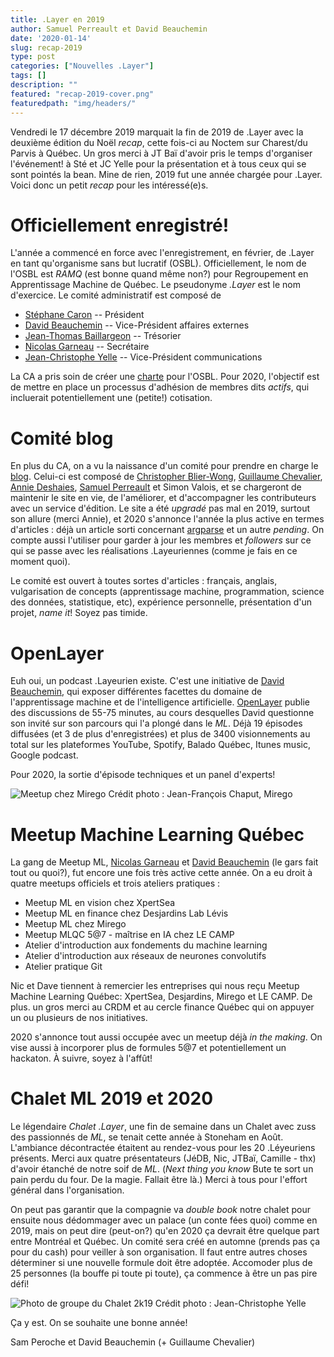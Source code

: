 ```yaml
---
title: .Layer en 2019
author: Samuel Perreault et David Beauchemin
date: '2020-01-14'
slug: recap-2019
type: post
categories: ["Nouvelles .Layer"]
tags: []
description: ""
featured: "recap-2019-cover.png"
featuredpath: "img/headers/"
---
```


Vendredi le 17 décembre 2019 marquait la fin de 2019 de .Layer avec la deuxième édition du Noël *recap*, cette fois-ci au Noctem sur Charest/du Parvis à Québec.
Un gros merci à JT Baï d'avoir pris le temps d'organiser l'événement! à Sté et JC Yelle pour la présentation et à tous ceux qui se sont pointés la bean.
Mine de rien, 2019 fut une année chargée pour .Layer.
Voici donc un petit *recap* pour les intéressé(e)s.

# Officiellement enregistré!

L'année a commencé en force avec l'enregistrement, en février, de .Layer en tant qu'organisme sans but lucratif (OSBL).
Officiellement, le nom de l'OSBL est *RAMQ* (est bonne quand même non?) pour Regroupement en Apprentissage Machine de Québec.
Le pseudonyme *.Layer* est le nom d'exercice.
Le comité administratif est composé de

  - [Stéphane Caron](https://github.com/stecaron) -- Président
  - [David Beauchemin](https://github.com/davebulaval) -- Vice-Président affaires externes
  - [Jean-Thomas Baillargeon](https://github.com/jtbai) -- Trésorier
  - [Nicolas Garneau](https://github.com/ngarneau) -- Secrétaire
  - [Jean-Christophe Yelle](https://github.com/jcyelle) -- Vice-Président communications
  
La CA a pris soin de créer une [charte](https://github.com/dot-layer/charte-osbl) pour l'OSBL.
Pour 2020, l'objectif est de mettre en place un processus d'adhésion de membres dits *actifs*, qui incluerait potentiellement une (petite!) cotisation. 


# Comité blog

En plus du CA, on a vu la naissance d'un comité pour prendre en charge le [blog](https://www.dotlayer.org/fr/).
Celui-ci est composé de [Christopher Blier-Wong](https://github.com/chblw), [Guillaume Chevalier](https://github.com/guillaume-chevalier), [Annie Deshaies](https://github.com/AnnieDeshaies), [Samuel Perreault](https://github.com/samperochkin) et Simon Valois, et se chargeront de maintenir le site en vie, de l'améliorer, et d'accompagner les contributeurs avec un service d'édition.
Le site a été *upgradé* pas mal en 2019, surtout son allure (merci Annie), et 2020 s'annonce l'année la plus active en termes d'articles : déjà un article sorti concernant [argparse](https://www.dotlayer.org/fr/blog/2019-05-21-argparse-package/optparse-package/) et un autre *pending*.
On compte aussi l'utiliser pour garder à jour les membres et *followers* sur ce qui se passe avec les réalisations .Layeuriennes (comme je fais en ce moment quoi).

Le comité est ouvert à toutes sortes d'articles : français, anglais, vulgarisation de concepts (apprentissage machine, programmation, science des données, statistique, etc), expérience personnelle, présentation d'un projet, *name it*! Soyez pas timide.

# OpenLayer

Euh oui, un podcast .Layeurien existe.
C'est une initiative de [David Beauchemin](https://github.com/davebulaval), qui exposer différentes facettes du domaine de l'apprentissage machine et de l'intelligence artificielle.
[OpenLayer](https://www.youtube.com/channel/UCB3tYpZ1ojiqAroyDN05Cyw/featured) publie des discussions de 55-75 minutes, au cours desquelles David questionne son invité sur son parcours qui l'a plongé dans le *ML*.
Déjà 19 épisodes diffusées (et 3 de plus d'enregistrées) et plus de 3400 visionnements au total sur les plateformes YouTube, Spotify, Balado Québec, Itunes music, Google podcast.

Pour 2020, la sortie d'épisode techniques et un panel d'experts!

![Meetup chez Mirego](https://rawcdn.githack.com/dot-layer/blog/post/recap-2019/content/blog/2019-12-19-recap-2019/fig/mirego.fr.png)
Crédit photo : Jean-François Chaput, Mirego

# Meetup Machine Learning Québec

La gang de Meetup ML, [Nicolas Garneau](https://github.com/ngarneau) et [David Beauchemin](https://github.com/davebulaval) (le gars fait tout ou quoi?), fut encore une fois très active cette année.
On a eu droit à quatre meetups officiels et trois ateliers pratiques : 

  - Meetup ML en vision chez XpertSea
  - Meetup ML en finance chez Desjardins Lab Lévis
  - Meetup ML chez Mirego
  - Meetup MLQC 5@7 - maîtrise en IA chez LE CAMP
  - Atelier d'introduction aux fondements du machine learning
  - Atelier d'introduction aux réseaux de neurones convolutifs
  - Atelier pratique Git

Nic et Dave tiennent à remercier les entreprises qui nous reçu Meetup Machine Learning Québec: XpertSea, Desjardins, Mirego et LE CAMP. De plus. un gros merci au CRDM et au cercle finance Québec qui on appuyer un ou plusieurs de nos initiatives.
  
2020 s'annonce tout aussi occupée avec un meetup déjà *in the making*.
On vise aussi à incorporer plus de formules 5@7 et potentiellement un hackaton.
À suivre, soyez à l'affût!

# Chalet ML 2019 et 2020

Le légendaire *Chalet .Layer*, une fin de semaine dans un Chalet avec 
zuss des passionnés de *ML*, se tenait cette année à Stoneham en Août.
L'ambiance décontractée étaitent au rendez-vous pour les 20 .Léyeuriens présents.
Merci aux quatre présentateurs (JéDB, Nic, JTBaï, Camille - thx) d'avoir étanché de notre soif de *ML*.
(*Next thing you know* Bute te sort un pain perdu du four. De la magie. Fallait être là.)
Merci à tous pour l'effort général dans l'organisation.

On peut pas garantir que la compagnie va *double book* notre chalet pour ensuite nous dédommager avec un palace (un conte fées quoi) comme en 2019, mais on peut dire (peut-on?) qu'en 2020 ça devrait être quelque part entre Montréal et Québec.
Un comité sera créé en automne (prends pas ça pour du cash) pour veiller à son organisation.
Il faut entre autres choses déterminer si une nouvelle formule doit être adoptée. 
Accomoder plus de 25 personnes (la bouffe pi toute pi toute), ça commence à être un pas pire défi!

![Photo de groupe du Chalet 2k19](https://rawcdn.githack.com/dot-layer/blog/post/recap-2019/content/blog/2019-12-19-recap-2019/fig/chalet.fr.png)
Crédit photo : Jean-Christophe Yelle

Ça y est. On se souhaite une bonne année!

Sam Peroche et David Beauchemin (+ Guillaume Chevalier)
